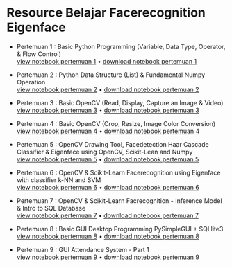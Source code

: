 # Resource Belajar Facerecognition Eigenface

- Pertemuan 1 : Basic Python Programming (Variable, Data Type, Operator, & Flow Control) <br>
[view notebook pertemuan 1](https://github.com/Muhammad-Yunus/Materi-Training/blob/main/E.%20Eigenface%20Facerecognition/pertemuan_1/pertemuan_1.ipynb) • [download notebook pertemuan 1](https://github.com/Muhammad-Yunus/Materi-Training/raw/main/E.%20Eigenface%20Facerecognition/pertemuan_1/pertemuan_1.zip)

- Pertemuan 2 : Python Data Structure (List) & Fundamental Numpy Operation <br>
[view notebook pertemuan 2](https://github.com/Muhammad-Yunus/Materi-Training/blob/main/E.%20Eigenface%20Facerecognition/pertemuan_2/pertemuan_2.ipynb) • [download notebook pertemuan 2](https://github.com/Muhammad-Yunus/Materi-Training/raw/main/E.%20Eigenface%20Facerecognition/pertemuan_2/pertemuan_2.zip)

- Pertemuan 3 : Basic OpenCV (Read, Display, Capture an Image & Video) <br>
[view notebook pertemuan 3](https://github.com/Muhammad-Yunus/Materi-Training/blob/main/E.%20Eigenface%20Facerecognition/pertemuan_3/pertemuan_3.ipynb) • [download notebook pertemuan 3](https://github.com/Muhammad-Yunus/Materi-Training/raw/main/E.%20Eigenface%20Facerecognition/pertemuan_3/pertemuan_3.zip)

- Pertemuan 4 : Basic OpenCV (Crop, Resize, Image Color Conversion) <br>
[view notebook pertemuan 4](https://github.com/Muhammad-Yunus/Materi-Training/blob/main/E.%20Eigenface%20Facerecognition/pertemuan_4/pertemuan_4.ipynb) • [download notebook pertemuan 4](https://github.com/Muhammad-Yunus/Materi-Training/raw/main/E.%20Eigenface%20Facerecognition/pertemuan_4/pertemuan_4.zip)

- Pertemuan 5 : OpenCV Drawing Tool, Facedetection Haar Cascade Classifier & Eigenface using OpenCV, Scikit-Lean and Numpy <br>
[view notebook pertemuan 5](https://github.com/Muhammad-Yunus/Materi-Training/blob/main/E.%20Eigenface%20Facerecognition/pertemuan_5/pertemuan_5.ipynb) • [download notebook pertemuan 5](https://github.com/Muhammad-Yunus/Materi-Training/raw/main/E.%20Eigenface%20Facerecognition/pertemuan_5/pertemuan_5.zip)

- Pertemuan 6 : OpenCV & Scikit-Learn Facerecognition using Eigenface with classifier k-NN and SVM <br>
[view notebook pertemuan 6](https://github.com/Muhammad-Yunus/Materi-Training/blob/main/E.%20Eigenface%20Facerecognition/pertemuan_6/pertemuan%206.ipynb) • [download notebook pertemuan 6](https://github.com/Muhammad-Yunus/Materi-Training/raw/main/E.%20Eigenface%20Facerecognition/pertemuan_6/pertemuan_6.zip)

- Pertemuan 7 : OpenCV & Scikit-Learn Facrecognition - Inference Model & Intro to SQL Database <br>
[view notebook pertemuan 7](https://github.com/Muhammad-Yunus/Materi-Training/blob/main/E.%20Eigenface%20Facerecognition/pertemuan_7/3.%20Inference%20Model.ipynb) • [download notebook pertemuan 7](https://github.com/Muhammad-Yunus/Materi-Training/raw/main/E.%20Eigenface%20Facerecognition/pertemuan_7/pertemuan_7.zip)

- Pertemuan 8 : Basic GUI Desktop Programming PySimpleGUI + SQLlite3 <br>
[view notebook pertemuan 8](https://github.com/Muhammad-Yunus/Materi-Training/blob/main/E.%20Eigenface%20Facerecognition/pertemuan_8/pertemuan_8.ipynb) • [download notebook pertemuan 8](https://github.com/Muhammad-Yunus/Materi-Training/raw/main/E.%20Eigenface%20Facerecognition/pertemuan_8/pertemuan_8.zip)

- Pertemuan 9 : GUI Attendance System - Part 1 <br>
[view notebook pertemuan 9](https://github.com/Muhammad-Yunus/Materi-Training/blob/main/E.%20Eigenface%20Facerecognition/pertemuan_9/Part%201%20-%20Design.ipynb) • [download notebook pertemuan 9](https://github.com/Muhammad-Yunus/Materi-Training/raw/main/E.%20Eigenface%20Facerecognition/pertemuan_9/pertemuan_9.zip)

